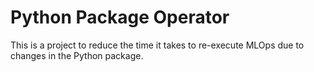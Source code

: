 # Python Package Operator

This is a project to reduce the time it takes to re-execute MLOps due to changes in the Python package.